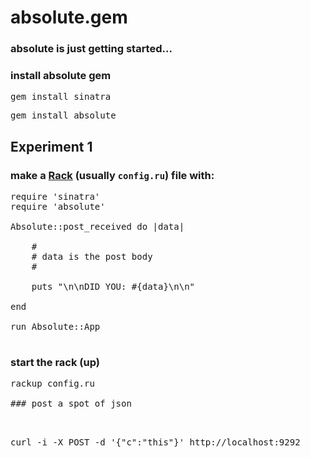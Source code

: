 absolute.gem
============

### absolute is just getting started...


### install absolute gem

<pre>gem install sinatra</pre>
<pre>gem install absolute</pre>

Experiment 1
------------

### make a [Rack](http://rack.github.com/) (usually `config.ru`) file with:

<pre>
require 'sinatra'
require 'absolute'

Absolute::post_received do |data|

    #
    # data is the post body
    #

    puts "\n\nDID YOU: #{data}\n\n" 

end

run Absolute::App

</pre>

### start the rack (up)

<pre>rackup config.ru

### post a spot of json 

<pre>

curl -i -X POST -d '{"c":"this"}' http://localhost:9292

</pre>
